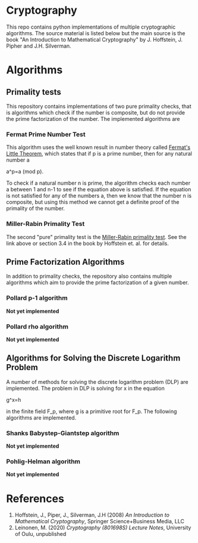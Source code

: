 # Cryptography
This repo contains python implementations of multiple cryptographic algorithms.
The source material is listed below but the main source is the book "An Introduction to Mathematical Cryptography" by J. Hoffstein, J. Pipher and J.H. Silverman. 

# Algorithms
## Primality tests
This repository contains implementations of two pure primality checks, that is algorithms which check if the number is composite, but do not provide the prime factorization of the number. The implemented algorithms are

### Fermat Prime Number Test
This algorithm uses the well known result in number theory called [Fermat's Little Theorem](https://en.wikipedia.org/wiki/Fermat%27s_little_theorem), which states that if p is a prime number, then for any natural number a

a^p=a (mod p).

To check if a natural number n is prime, the algorithm checks each number a between 1 and n-1 to see if the equation above is satisfied. If the equation is not satisfied for any of the numbers a, then we know that the number n is composite, but using this method we cannot get a definite proof of the primality of the number.

### Miller-Rabin Primality Test
The second "pure" primality test is the [Miller-Rabin primality test](https://en.wikipedia.org/wiki/Miller%E2%80%93Rabin_primality_test). See the link above or section 3.4 in the book by Hoffstein et. al. for details.

## Prime Factorization Algorithms
In addition to primality checks, the repository also contains multiple algorithms which aim to provide the prime factorization of a given number.

### Pollard p-1 algorithm
**Not yet implemented**
### Pollard rho algorithm
**Not yet implemented**

## Algorithms for Solving the Discrete Logarithm Problem
A number of methods for solving the discrete logarithm problem (DLP) are implemented. The problem in DLP is solving for x in the equation 

g^x=h

in the finite field F_p, where g is a primitive root for F_p. The following algorithms are implemented.

### Shanks Babystep-Giantstep algorithm
**Not yet implemented**

### Pohlig-Helman algorithm
**Not yet implemented**

# References
1. Hoffstein, J., Piper, J., Silverman, J.H (2008) *An Introduction to Mathematical Cryptography*, Springer Science+Business Media, LLC
2. Leinonen, M. (2020) *Cryptography (801698S) Lecture Notes*, University of Oulu, unpublished 